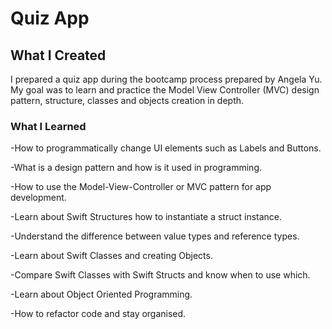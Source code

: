 # Quiz App

## What I Created

I prepared a quiz app during the bootcamp process prepared by Angela Yu. My goal was to learn and practice the Model View Controller (MVC) design pattern, structure, classes and objects creation in depth.

### What I Learned

-How to programmatically change UI elements such as Labels and Buttons.

-What is a design pattern and how is it used in programming.

-How to use the Model-View-Controller or MVC pattern for app development.

-Learn about Swift Structures how to instantiate a struct instance.

-Understand the difference between value types and reference types.

-Learn about Swift Classes and creating Objects.

-Compare Swift Classes with Swift Structs and know when to use which.

-Learn about Object Oriented Programming.

-How to refactor code and stay organised.
